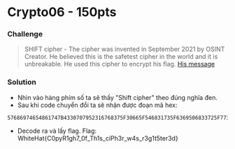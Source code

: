 # Crypto06 - 150pts
### Challenge
>SHIFT cipher - The cipher was invented in September 2021 by OSINT Creator. He believed this is the safetest cipher in the world and it is unbreakable. He used this cipher to encrypt his flag.
>[His message](message.txt)
### Solution
- Nhìn vào hàng phím số ta sẽ thấy "Shift cipher" theo đúng nghĩa đen.
- Sau khi code chuyển đổi ta sẽ nhận được đoạn mã hex:
```
57686974654861747B4330707952316768375F30665F546831735F6369506833725F7734735F72336731743574657233647D
```
- Decode ra và lấy flag.
Flag: WhiteHat{C0pyR1gh7_0f_Th1s_ciPh3r_w4s_r3g1t5ter3d}